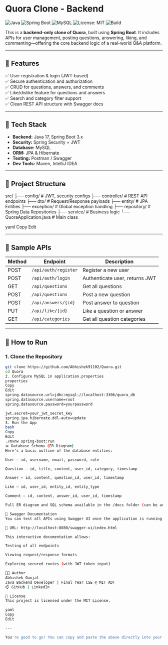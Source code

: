 # Quora Clone - Backend

![Java](https://img.shields.io/badge/Java-17-blue.svg)
![Spring Boot](https://img.shields.io/badge/SpringBoot-3.0-green)
![MySQL](https://img.shields.io/badge/Database-MySQL-orange)
![License: MIT](https://img.shields.io/badge/License-MIT-yellow.svg)
![Build](https://img.shields.io/badge/Build-Passing-brightgreen)

This is a **backend-only clone of Quora**, built using **Spring Boot**. It includes APIs for user management, posting questions, answering, liking, and commenting—offering the core backend logic of a real-world Q&A platform.

---

## 🚀 Features

✅ User registration & login (JWT-based)  
✅ Secure authentication and authorization  
✅ CRUD for questions, answers, and comments  
✅ Like/dislike feature for questions and answers  
✅ Search and category filter support  
✅ Clean REST API structure with Swagger docs  

---

## 🧰 Tech Stack

- **Backend:** Java 17, Spring Boot 3.x  
- **Security:** Spring Security + JWT  
- **Database:** MySQL  
- **ORM:** JPA & Hibernate  
- **Testing:** Postman / Swagger  
- **Dev Tools:** Maven, IntelliJ IDEA  

---

## 📁 Project Structure

src/ ├── config/ # JWT, security configs ├── controller/ # REST API endpoints ├── dto/ # Request/Response payloads ├── entity/ # JPA Entities ├── exception/ # Global exception handling ├── repository/ # Spring Data Repositories ├── service/ # Business logic └── QuoraApplication.java # Main class

yaml
Copy
Edit

---

## 📄 Sample APIs

| Method | Endpoint               | Description                         |
|--------|------------------------|-------------------------------------|
| POST   | `/api/auth/register`   | Register a new user                 |
| POST   | `/api/auth/login`      | Authenticate user, returns JWT      |
| GET    | `/api/questions`       | Get all questions                   |
| POST   | `/api/questions`       | Post a new question                 |
| POST   | `/api/answers/{id}`    | Post answer to question             |
| PUT    | `/api/like/{id}`       | Like a question or answer           |
| GET    | `/api/categories`      | Get all question categories         |

---

## 🧪 How to Run

### 1. Clone the Repository

```bash
git clone https://github.com/Abhishek91102/Quora.git
cd Quora
2. Configure MySQL in application.properties
properties
Copy
Edit
spring.datasource.url=jdbc:mysql://localhost:3306/quora_db
spring.datasource.username=root
spring.datasource.password=yourpassword

jwt.secret=your_jwt_secret_key
spring.jpa.hibernate.ddl-auto=update
3. Run the App
bash
Copy
Edit
./mvnw spring-boot:run
📊 Database Schema (ER Diagram)
Here’s a basic outline of the database entities:

User — id, username, email, password, role

Question — id, title, content, user_id, category, timestamp

Answer — id, content, question_id, user_id, timestamp

Like — id, user_id, entity_id, entity_type

Comment — id, content, answer_id, user_id, timestamp

Full ER diagram and SQL schema available in the /docs folder (can be added upon request).

📖 Swagger Documentation
You can test all APIs using Swagger UI once the application is running.

🔗 URL: http://localhost:8080/swagger-ui/index.html

This interactive documentation allows:

Testing of all endpoints

Viewing request/response formats

Exploring secured routes (with JWT token input)

🧑‍💻 Author
Abhishek Gunjal
Java Backend Developer | Final Year CSE @ MIT ADT
📫 GitHub | LinkedIn

📄 License
This project is licensed under the MIT License.

yaml
Copy
Edit

---

You're good to go! You can copy and paste the above directly into your `README.md` file. Let me know if 
